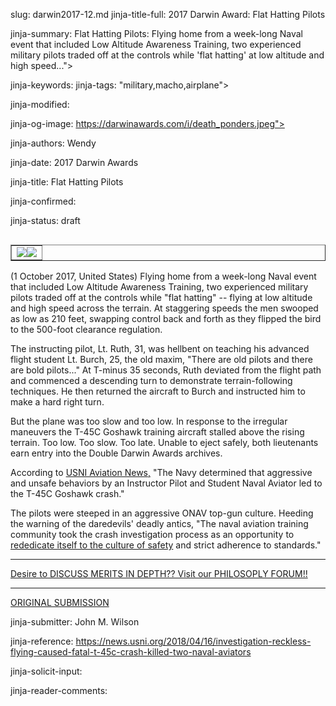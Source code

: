 slug: darwin2017-12.md
jinja-title-full: 2017 Darwin Award: Flat Hatting Pilots

jinja-summary: Flat Hatting Pilots: Flying home from a week-long Naval event that included Low Altitude Awareness Training, two experienced military pilots traded off at the controls while 'flat hatting' at low altitude and high speed...">

jinja-keywords:
jinja-tags: "military,macho,airplane">

jinja-modified:

jinja-og-image: https://darwinawards.com/i/death_ponders.jpeg">

jinja-authors: Wendy

jinja-date: 2017 Darwin Awards


jinja-title: Flat Hatting Pilots


jinja-confirmed:

jinja-status: draft

<TABLE border=1 align=right cellpadding=11><TR><TD align=center bgcolor="#ffffff">
<A href="http://cgi.darwinawards.com/cgi/search.pl?keywords=category%3Dfall&swishindex=stories.data&show_description=yes&maxdisplay=10&maxresults=50"><IMG src="/i/icon/airplane.png" border=0></A><A href="http://cgi.darwinawards.com/cgi/search.pl?keywords=category%3Dmilitary&swishindex=stories.data&show_description=yes&maxdisplay=10&maxresults=50"><IMG src="/i/icon/military.png" border=0></A>
</TD></TR></TABLE>

(1 October 2017, United States) Flying home from a week-long Naval event
that included Low Altitude Awareness Training, two experienced military
pilots traded off at the controls while "flat hatting" -- flying at low
altitude and high speed across the terrain. At staggering speeds the men
swooped as low as 210 feet, swapping control back and forth as they flipped
the bird to the 500-foot clearance regulation.

The instructing pilot, Lt. Ruth, 31, was hellbent on teaching his advanced flight student Lt. Burch, 25, the old maxim, "There are old pilots and there are bold pilots..." At T-minus 35 seconds, Ruth deviated from the flight path and commenced a descending turn to demonstrate terrain-following techniques. He then returned the aircraft to Burch and instructed him to make a hard right turn.

But the plane was too slow and too low. In response to the irregular maneuvers the T-45C Goshawk training aircraft stalled above the rising terrain. Too low. Too slow. Too late. Unable to eject safely, both lieutenants earn entry into the Double Darwin Awards archives.

According to <A href="https://news.usni.org/2018/04/16/investigation-reckless-flying-caused-fatal-t-45c-crash-killed-two-naval-aviators">USNI Aviation News,</A> "The Navy determined that aggressive and unsafe behaviors by an Instructor Pilot and Student Naval Aviator led to the T-45C Goshawk crash."

The pilots were steeped in an aggressive ONAV top-gun culture. Heeding the warning of the daredevils' deadly antics, "The naval aviation training community took the crash investigation process as an opportunity to <U>rededicate itself to the culture of safety</U> and strict adherence to standards."

<HR>
<A href=http://forum.darwinawards.com/?showtopic=10141>Desire to DISCUSS MERITS IN DEPTH?? Visit our PHILOSOPLY
FORUM!!</A>
<HR>

<A href="http://darwinawards.com/slush/new/pending20180417-093047.html">ORIGINAL SUBMISSION</A>

jinja-submitter: John M. Wilson

jinja-reference: <A href="https://news.usni.org/2018/04/16/investigation-reckless-flying-caused-fatal-t-45c-crash-killed-two-naval-aviators">https://news.usni.org/2018/04/16/investigation-reckless-flying-caused-fatal-t-45c-crash-killed-two-naval-aviators</A>

jinja-solicit-input:

jinja-reader-comments:



<!--#include file=nav_2017.html -->


